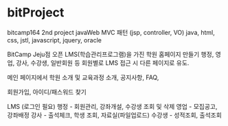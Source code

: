 # bitProject
bitcamp164 2nd project
javaWeb MVC 패턴 (jsp, controller, VO)
java, html, css, jstl, javascript, jquery, oracle

BitCamp Jeju점 오픈
LMS(학습관리프로그램)을 가진 학원 홈페이지 만들기
행정, 영업, 강사, 수강생, 일반회원 등 회원별로 LMS 접근 시 다른 페이지로 유도. 

메인 페이지에서 학원 소개 및 교육과정 소개, 공지사항, FAQ, 

회원가입, 아이디/패스워드 찾기

LMS (로그인 필요)
행정 - 회원관리, 강좌개설, 수강생 조회 및 삭제
영업 - 모집공고, 강좌배정
강사 - 출석체크, 학생 조회, 자료실(파일업로드)
수강생 - 성적조회, 출석조회

